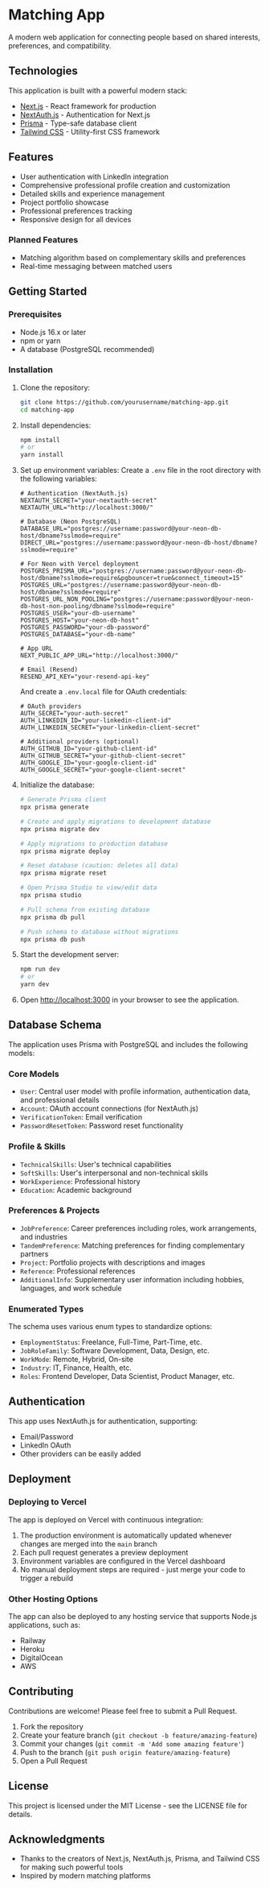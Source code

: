 # Matching App

A modern web application for connecting people based on shared interests, preferences, and compatibility.

## Technologies

This application is built with a powerful modern stack:

- [Next.js](https://nextjs.org) - React framework for production
- [NextAuth.js](https://next-auth.js.org) - Authentication for Next.js
- [Prisma](https://prisma.io) - Type-safe database client
- [Tailwind CSS](https://tailwindcss.com) - Utility-first CSS framework

## Features

- User authentication with LinkedIn integration
- Comprehensive professional profile creation and customization
- Detailed skills and experience management
- Project portfolio showcase
- Professional preferences tracking
- Responsive design for all devices

### Planned Features
- Matching algorithm based on complementary skills and preferences
- Real-time messaging between matched users

## Getting Started

### Prerequisites

- Node.js 16.x or later
- npm or yarn
- A database (PostgreSQL recommended)

### Installation

1. Clone the repository:
   ```bash
   git clone https://github.com/yourusername/matching-app.git
   cd matching-app
   ```

2. Install dependencies:
   ```bash
   npm install
   # or
   yarn install
   ```

3. Set up environment variables:
   Create a `.env` file in the root directory with the following variables:
   ```
   # Authentication (NextAuth.js)
   NEXTAUTH_SECRET="your-nextauth-secret"
   NEXTAUTH_URL="http://localhost:3000/"
   
   # Database (Neon PostgreSQL)
   DATABASE_URL="postgres://username:password@your-neon-db-host/dbname?sslmode=require"
   DIRECT_URL="postgres://username:password@your-neon-db-host/dbname?sslmode=require"
   
   # For Neon with Vercel deployment
   POSTGRES_PRISMA_URL="postgres://username:password@your-neon-db-host/dbname?sslmode=require&pgbouncer=true&connect_timeout=15"
   POSTGRES_URL="postgres://username:password@your-neon-db-host/dbname?sslmode=require"
   POSTGRES_URL_NON_POOLING="postgres://username:password@your-neon-db-host-non-pooling/dbname?sslmode=require"
   POSTGRES_USER="your-db-username"
   POSTGRES_HOST="your-neon-db-host"
   POSTGRES_PASSWORD="your-db-password"
   POSTGRES_DATABASE="your-db-name"
   
   # App URL
   NEXT_PUBLIC_APP_URL="http://localhost:3000/"
   
   # Email (Resend)
   RESEND_API_KEY="your-resend-api-key"
   ```

   And create a `.env.local` file for OAuth credentials:
   ```
   # OAuth providers
   AUTH_SECRET="your-auth-secret"
   AUTH_LINKEDIN_ID="your-linkedin-client-id"
   AUTH_LINKEDIN_SECRET="your-linkedin-client-secret"
   
   # Additional providers (optional)
   AUTH_GITHUB_ID="your-github-client-id"
   AUTH_GITHUB_SECRET="your-github-client-secret"
   AUTH_GOOGLE_ID="your-google-client-id"
   AUTH_GOOGLE_SECRET="your-google-client-secret"
   ```

4. Initialize the database:
   ```bash
   # Generate Prisma client
   npx prisma generate
   
   # Create and apply migrations to development database
   npx prisma migrate dev
   
   # Apply migrations to production database
   npx prisma migrate deploy
   
   # Reset database (caution: deletes all data)
   npx prisma migrate reset
   
   # Open Prisma Studio to view/edit data
   npx prisma studio
   
   # Pull schema from existing database
   npx prisma db pull
   
   # Push schema to database without migrations
   npx prisma db push
   ```

5. Start the development server:
   ```bash
   npm run dev
   # or
   yarn dev
   ```

6. Open [http://localhost:3000](http://localhost:3000) in your browser to see the application.

## Database Schema

The application uses Prisma with PostgreSQL and includes the following models:

### Core Models
- `User`: Central user model with profile information, authentication data, and professional details
- `Account`: OAuth account connections (for NextAuth.js)
- `VerificationToken`: Email verification
- `PasswordResetToken`: Password reset functionality

### Profile & Skills
- `TechnicalSkills`: User's technical capabilities
- `SoftSkills`: User's interpersonal and non-technical skills
- `WorkExperience`: Professional history
- `Education`: Academic background

### Preferences & Projects
- `JobPreference`: Career preferences including roles, work arrangements, and industries
- `TandemPreference`: Matching preferences for finding complementary partners
- `Project`: Portfolio projects with descriptions and images
- `Reference`: Professional references
- `AdditionalInfo`: Supplementary user information including hobbies, languages, and work schedule

### Enumerated Types
The schema uses various enum types to standardize options:
- `EmploymentStatus`: Freelance, Full-Time, Part-Time, etc.
- `JobRoleFamily`: Software Development, Data, Design, etc.
- `WorkMode`: Remote, Hybrid, On-site
- `Industry`: IT, Finance, Health, etc.
- `Roles`: Frontend Developer, Data Scientist, Product Manager, etc.

## Authentication

This app uses NextAuth.js for authentication, supporting:

- Email/Password
- LinkedIn OAuth
- Other providers can be easily added

## Deployment

### Deploying to Vercel

The app is deployed on Vercel with continuous integration:

1. The production environment is automatically updated whenever changes are merged into the `main` branch
2. Each pull request generates a preview deployment
3. Environment variables are configured in the Vercel dashboard
4. No manual deployment steps are required - just merge your code to trigger a rebuild

### Other Hosting Options

The app can also be deployed to any hosting service that supports Node.js applications, such as:

- Railway
- Heroku
- DigitalOcean
- AWS

## Contributing

Contributions are welcome! Please feel free to submit a Pull Request.

1. Fork the repository
2. Create your feature branch (`git checkout -b feature/amazing-feature`)
3. Commit your changes (`git commit -m 'Add some amazing feature'`)
4. Push to the branch (`git push origin feature/amazing-feature`)
5. Open a Pull Request

## License

This project is licensed under the MIT License - see the LICENSE file for details.

## Acknowledgments

- Thanks to the creators of Next.js, NextAuth.js, Prisma, and Tailwind CSS for making such powerful tools
- Inspired by modern matching platforms
